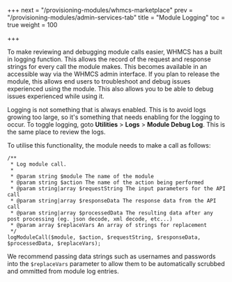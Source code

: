 +++
next = "/provisioning-modules/whmcs-marketplace"
prev = "/provisioning-modules/admin-services-tab"
title = "Module Logging"
toc = true
weight = 100

+++

To make reviewing and debugging module calls easier, WHMCS has a built in logging function.
This allows the record of the request and response strings for every call the module makes.
This becomes available in an accessible way via the WHMCS admin interface.
If you plan to release the module, this allows end users to troubleshoot and debug issues experienced using the module.
This also allows you to be able to debug issues experienced while using it.

Logging is not something that is always enabled.
This is to avoid logs growing too large, so it's something that needs enabling for the logging to occur.
To toggle logging, goto **Utilities** > **Logs** > **Module Debug Log**.
This is the same place to review the logs.

To utilise this functionality, the module needs to make a call as follows:

```
/**
 * Log module call.
 *
 * @param string $module The name of the module
 * @param string $action The name of the action being performed
 * @param string|array $requestString The input parameters for the API call
 * @param string|array $responseData The response data from the API call
 * @param string|array $processedData The resulting data after any post processing (eg. json decode, xml decode, etc...)
 * @param array $replaceVars An array of strings for replacement
 */
logModuleCall($module, $action, $requestString, $responseData, $processedData, $replaceVars);
```

We recommend passing data strings such as usernames and passwords into the `$replaceVars` parameter to allow them to be automatically scrubbed and ommitted from module log entries.
